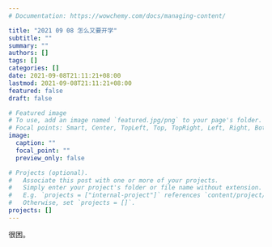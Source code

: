 ```yaml
---
# Documentation: https://wowchemy.com/docs/managing-content/

title: "2021 09 08 怎么又要开学"
subtitle: ""
summary: ""
authors: []
tags: []
categories: []
date: 2021-09-08T21:11:21+08:00
lastmod: 2021-09-08T21:11:21+08:00
featured: false
draft: false

# Featured image
# To use, add an image named `featured.jpg/png` to your page's folder.
# Focal points: Smart, Center, TopLeft, Top, TopRight, Left, Right, BottomLeft, Bottom, BottomRight.
image:
  caption: ""
  focal_point: ""
  preview_only: false

# Projects (optional).
#   Associate this post with one or more of your projects.
#   Simply enter your project's folder or file name without extension.
#   E.g. `projects = ["internal-project"]` references `content/project/deep-learning/index.md`.
#   Otherwise, set `projects = []`.
projects: []
---
```


很困。